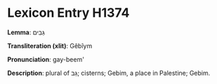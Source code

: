 # Lexicon Entry H1374

**Lemma**: גֵּבִים

**Transliteration (xlit)**: Gêbîym

**Pronunciation**: gay-beem'

**Description**:
plural of גֵּב; cisterns; Gebim, a place in Palestine; Gebim.
